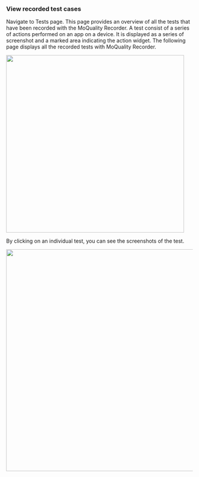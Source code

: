 ### View recorded test cases

Navigate to Tests page. This page provides an overview of all the tests that have been recorded with the MoQuality Recorder. A test consist of a series of actions performed on an app on a device. It is displayed as a series of screenshot and a marked area indicating the action widget. The following page displays all the recorded tests with MoQuality Recorder.

<img src="../dashboard-img/16.png" height="480px" />

By clicking on an individual test, you can see the screenshots of the test.

<img src="../dashboard-img/17.png" height="600px" />



